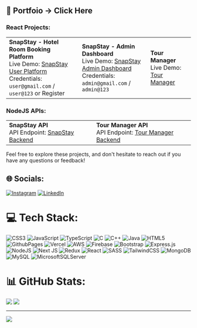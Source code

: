 ## 💫 Portfoio -> <a href="https://rahul-karadwal.vercel.app/" style="text-decoration: none; font-weight: bold;">Click Here</a>

### React Projects:

<table> <tr> <td> <strong>SnapStay - Hotel Room Booking Platform</strong><br> Live Demo: <a href="https://snap-stay-hotel.vercel.app/">SnapStay User Platform</a><br> Credentials: <code>user@gmail.com</code> / <code>user@123</code> or Register </td> <td> <strong>SnapStay - Admin Dashboard</strong><br> Live Demo: <a href="https://snapstay-bay.vercel.app/">SnapStay Admin Dashboard</a><br> Credentials: <code>admin@gmail.com</code> / <code>admin@123</code> </td> <td> <strong>Tour Manager</strong><br> Live Demo: <a href="https://tour-ruby.vercel.app/">Tour Manager</a> </td> </tr> </table>


### NodeJS APIs:

<table> <tr> <td> <strong>SnapStay API</strong><br> API Endpoint: <a href="https://snap-stay-backend.vercel.app/cabins">SnapStay Backend</a> </td> <td> <strong>Tour Manager API</strong><br> API Endpoint: <a href="https://tour-manager-chi.vercel.app/api/tours">Tour Manager Backend</a> </td> </tr> </table>

Feel free to explore these projects, and don't hesitate to reach out if you have any questions or feedback!


## 🌐 Socials:
[![Instagram](https://img.shields.io/badge/Instagram-%23E4405F.svg?logo=Instagram&logoColor=white)](https://instagram.com/rahul_karadwal) [![LinkedIn](https://img.shields.io/badge/LinkedIn-%230077B5.svg?logo=linkedin&logoColor=white)](https://linkedin.com/in/rahulkaradwal) 

# 💻 Tech Stack:
![CSS3](https://img.shields.io/badge/css3-%231572B6.svg?style=for-the-badge&logo=css3&logoColor=white) ![JavaScript](https://img.shields.io/badge/javascript-%23323330.svg?style=for-the-badge&logo=javascript&logoColor=%23F7DF1E) ![TypeScript](https://img.shields.io/badge/typescript-%23007ACC.svg?style=for-the-badge&logo=typescript&logoColor=white) ![C](https://img.shields.io/badge/c-%2300599C.svg?style=for-the-badge&logo=c&logoColor=white) ![C++](https://img.shields.io/badge/c++-%2300599C.svg?style=for-the-badge&logo=c%2B%2B&logoColor=white) ![Java](https://img.shields.io/badge/java-%23ED8B00.svg?style=for-the-badge&logo=openjdk&logoColor=white) ![HTML5](https://img.shields.io/badge/html5-%23E34F26.svg?style=for-the-badge&logo=html5&logoColor=white) ![GithubPages](https://img.shields.io/badge/github%20pages-121013?style=for-the-badge&logo=github&logoColor=white) ![Vercel](https://img.shields.io/badge/vercel-%23000000.svg?style=for-the-badge&logo=vercel&logoColor=white) ![AWS](https://img.shields.io/badge/AWS-%23FF9900.svg?style=for-the-badge&logo=amazon-aws&logoColor=white) ![Firebase](https://img.shields.io/badge/firebase-%23039BE5.svg?style=for-the-badge&logo=firebase) ![Bootstrap](https://img.shields.io/badge/bootstrap-%238511FA.svg?style=for-the-badge&logo=bootstrap&logoColor=white) ![Express.js](https://img.shields.io/badge/express.js-%23404d59.svg?style=for-the-badge&logo=express&logoColor=%2361DAFB) ![NodeJS](https://img.shields.io/badge/node.js-6DA55F?style=for-the-badge&logo=node.js&logoColor=white) ![Next JS](https://img.shields.io/badge/Next-black?style=for-the-badge&logo=next.js&logoColor=white) ![Redux](https://img.shields.io/badge/redux-%23593d88.svg?style=for-the-badge&logo=redux&logoColor=white) ![React](https://img.shields.io/badge/react-%2320232a.svg?style=for-the-badge&logo=react&logoColor=%2361DAFB) ![SASS](https://img.shields.io/badge/SASS-hotpink.svg?style=for-the-badge&logo=SASS&logoColor=white) ![TailwindCSS](https://img.shields.io/badge/tailwindcss-%2338B2AC.svg?style=for-the-badge&logo=tailwind-css&logoColor=white) ![MongoDB](https://img.shields.io/badge/MongoDB-%234ea94b.svg?style=for-the-badge&logo=mongodb&logoColor=white) ![MySQL](https://img.shields.io/badge/mysql-%2300000f.svg?style=for-the-badge&logo=mysql&logoColor=white) ![MicrosoftSQLServer](https://img.shields.io/badge/Microsoft%20SQL%20Server-CC2927?style=for-the-badge&logo=microsoft%20sql%20server&logoColor=white)
# 📊 GitHub Stats:
![](https://github-readme-streak-stats.herokuapp.com/?user=rahulkaradwal&theme=dark&hide_border=true)
![](https://github-readme-stats.vercel.app/api/top-langs/?username=rahulkaradwal&theme=dark&hide_border=true&include_all_commits=false&count_private=false&layout=compact)

---
[![](https://visitcount.itsvg.in/api?id=rahulkaradwal&icon=6&color=12)](https://visitcount.itsvg.in)

<!-- Proudly created with GPRM ( https://gprm.itsvg.in ) -->

